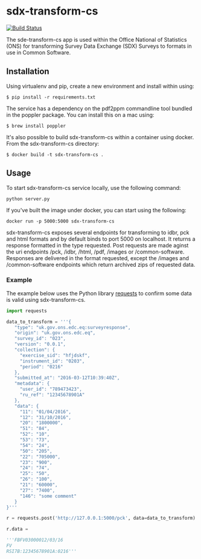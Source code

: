 # sdx-transform-cs

[![Build Status](https://travis-ci.org/ONSdigital/sdx-transform-cs.svg?branch=master)](https://travis-ci.org/ONSdigital/sdx-transform-cs)

The sde-transform-cs app is used within the Office National of Statistics (ONS) for transforming Survey Data Exchange (SDX) Surveys to formats in use in Common Software.

## Installation

Using virtualenv and pip, create a new environment and install within using:

    $ pip install -r requirements.txt

The service has a dependency on the pdf2ppm commandline tool bundled in the poppler package. You can install this on a mac using:

    $ brew install poppler

It's also possible to build sdx-transform-cs within a container using docker. From the sdx-transform-cs directory:

    $ docker build -t sdx-transform-cs .

## Usage

To start sdx-transform-cs service locally, use the following command:

    python server.py

If you've built the image under docker, you can start using the following:

    docker run -p 5000:5000 sdx-transform-cs

sdx-transform-cs exposes several endpoints for transforming to idbr, pck and html formats and by default binds to port 5000 on localhost. It returns a response formatted in the type requested. Post requests are made aginst the uri endpoints /pck, /idbr, /html, /pdf, /images or /common-software. Responses are delivered in the format requested, except the /images and /common-software endpoints which return archived zips of requested data.

### Example

The example below uses the Python library [requests](https://github.com/kennethreitz/requests) to confirm some data is valid using sdx-transform-cs.

```python
import requests

data_to_transform = '''{
   "type": "uk.gov.ons.edc.eq:surveyresponse",
   "origin": "uk.gov.ons.edc.eq",
   "survey_id": "023",
   "version": "0.0.1",
   "collection": {
     "exercise_sid": "hfjdskf",
     "instrument_id": "0203",
     "period": "0216"
   },
   "submitted_at": "2016-03-12T10:39:40Z",
   "metadata": {
     "user_id": "789473423",
     "ru_ref": "12345678901A"
   },
   "data": {
     "11": "01/04/2016",
     "12": "31/10/2016",
     "20": "1800000",
     "51": "84",
     "52": "10",
     "53": "73",
     "54": "24",
     "50": "205",
     "22": "705000",
     "23": "900",
     "24": "74",
     "25": "50",
     "26": "100",
     "21": "60000",
     "27": "7400",
     "146": "some comment"
   }
}'''

r = requests.post('http://127.0.0.1:5000/pck', data=data_to_transform)

r.data = 

'''FBFV03000012/03/16
FV          
RSI7B:12345678901A:0216'''

```